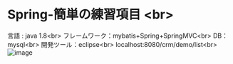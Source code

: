 # Spring-簡単の練習項目 \<br>
言語 : java 1.8\<br>
フレームワーク：mybatis+Spring+SpringMVC\<br>
DB：mysql\<br>
開発ツール：eclipse\<br>
localhost:8080/crm/demo/list\<br>
![image](https://github.com/dong1hang/mybits-spring-springmvc/tree/master/src/main/webapp/img)
